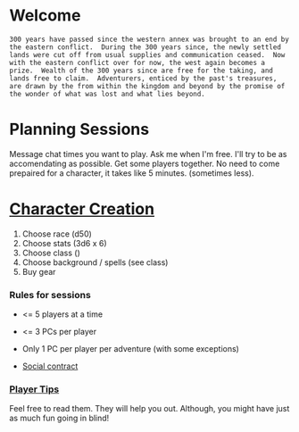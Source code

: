 # Welcome

`300 years have passed since the western annex was brought to an end by the
eastern conflict.  During the 300 years since, the newly settled lands were cut
off from usual supplies and communication ceased.  Now with the eastern
conflict over for now, the west again becomes a prize.  Wealth of the 300 years
since are free for the taking, and lands free to claim.  Adventurers, enticed
by the past's treasures, are drawn by the from within the kingdom and beyond by
the promise of the wonder of what was lost and what lies beyond.`

# Planning Sessions
Message chat times you want to play. 
Ask me when I'm free. I'll try to be as accomendating as possible.
Get some players together. 
No need to come prepaired for a character, it takes like 5 minutes.
(sometimes less).

# [Character Creation](charactercreation/)
1. Choose race (d50)
2. Choose stats (3d6 x 6)
3. Choose class ()
4. Choose background / spells (see class)
5. Buy gear


### Rules for sessions
- <= 5 players at a time
- <= 3 PCs per player
- Only 1 PC per player per adventure (with some exceptions)

- [Social contract](socialcontract.md)


### [Player Tips](playertips.md)

Feel free to read them. They will help you out.
Although, you might have just as much fun going in blind!
